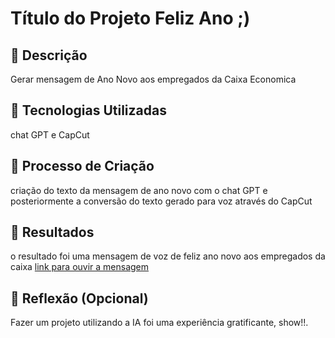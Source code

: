 # Título do Projeto Feliz Ano  ;)

## 📒 Descrição
Gerar mensagem de Ano Novo aos empregados da Caixa Economica

## 🤖 Tecnologias Utilizadas
chat GPT e CapCut 

## 🧐 Processo de Criação
criação do texto da mensagem de ano novo com o chat GPT e posteriormente a conversão do texto gerado para voz através do CapCut

## 🚀 Resultados
o resultado foi uma mensagem de voz de feliz ano novo aos empregados da caixa
[link para ouvir a mensagem](https://github.com/eliport1981/lab-natty-or-not-IA/blob/main/Feliz%20ano%20Caixa%202025.mp3)

## 💭 Reflexão (Opcional)
Fazer um projeto utilizando a IA foi uma experiência gratificante, show!!.
